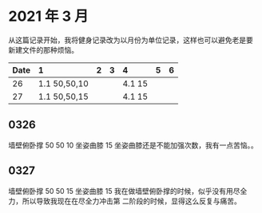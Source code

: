 # 2021 年 3 月

从这篇记录开始，我将健身记录改为以月份为单位记录，这样也可以避免老是要
新建文件的那种烦恼。

| Date | 1            | 2 | 3 | 4      | 5 | 6 |
|:-----|:-------------|:--|:--|:-------|---|:--|
| 26   | 1.1 50,50,10 |   |   | 4.1 15 |   |   |
| 27   | 1.1 50,50,15 |   |   | 4.1 15 |   |   |

## 0326

墙壁俯卧撑 50 50 10
坐姿曲膝 15
坐姿曲膝还是不能加强次数，我有一点苦恼。。

## 0327

墙壁俯卧撑 50 50 15
坐姿曲膝 15
我在做墙壁俯卧撑的时候，似乎没有用尽全力，所以导致我现在在尽全力冲击第
二阶段的时候，显得这么反复与痛苦。
